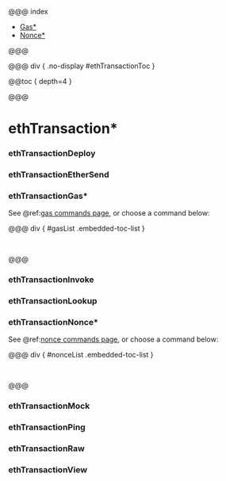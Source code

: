 @@@ index

* [Gas*](gas.md)
* [Nonce*](nonce.md)

@@@

@@@ div { .no-display #ethTransactionToc }

@@toc { depth=4 }

@@@

# ethTransaction*

### ethTransactionDeploy

### ethTransactionEtherSend

### ethTransactionGas*

See @ref:[gas commands page](gas.md), or choose a command below:

@@@ div { #gasList .embedded-toc-list }

&nbsp;

@@@

### ethTransactionInvoke

### ethTransactionLookup

### ethTransactionNonce*

See @ref:[nonce commands page](nonce.md), or choose a command below:

@@@ div { #nonceList .embedded-toc-list }

&nbsp;

@@@

### ethTransactionMock

### ethTransactionPing

### ethTransactionRaw

### ethTransactionView



